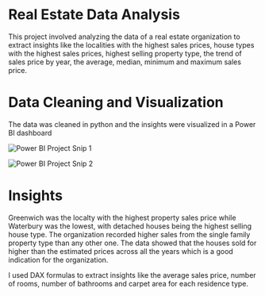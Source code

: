# Real Estate Data Analysis
This project involved analyzing the data of a real estate organization to extract insights like the localities with the highest sales prices, house types with the highest sales prices, highest selling property type, the trend of sales price by year, the average, median, minimum and maximum sales price.

# Data Cleaning and Visualization
The data was cleaned in python and the insights were visualized in a Power BI dashboard

![Power BI Project Snip 1](https://github.com/Taiwo-Rachael/Real-Estate-Analysis-Repo/assets/165956421/4eaf16da-7496-4063-acc1-f0adad8f6ac8)

![Power BI Project Snip 2](https://github.com/Taiwo-Rachael/Real-Estate-Analysis-Repo/assets/165956421/dce7022d-28ec-4178-9aa3-c62d6e33fb84)

# Insights
Greenwich was the localty with the highest property sales price while Waterbury was the lowest, with detached houses being the highest selling house type. The organization recorded higher sales from the single family property type than any other one. The data showed that the houses sold for higher than the estimated prices across all the years which is a good indication for the organization.

I used DAX formulas to extract insights like the average sales price, number of rooms, number of bathrooms and carpet area for each residence type.

